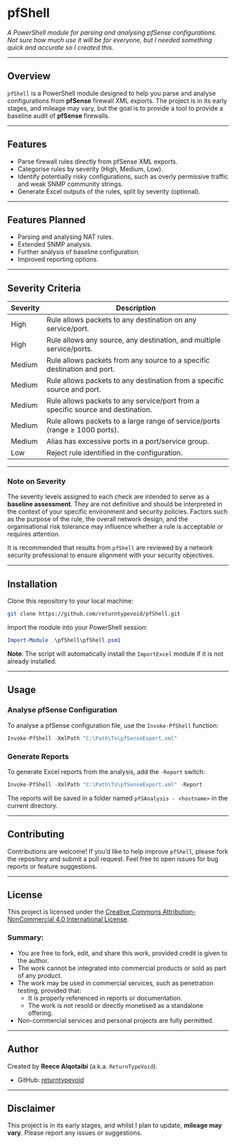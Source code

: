 # pfShell  
_A PowerShell module for parsing and analysing pfSense configurations. Not sure how much use it will be for everyone, but I needed something quick and accurate so I created this._

---

## Overview

`pfShell` is a PowerShell module designed to help you parse and analyse configurations from **pfSense** firewall XML exports. The project is in its early stages, and mileage may vary, but the goal is to provide a tool to provide a baseline audit of **pfSense** firewalls.

---

## Features

- Parse firewall rules directly from pfSense XML exports.
- Categorise rules by severity (High, Medium, Low).
- Identify potentially risky configurations, such as overly permissive traffic and weak SNMP community strings.
- Generate Excel outputs of the rules, split by severity (optional).

---

## Features Planned

- Parsing and analysing NAT rules.
- Extended SNMP analysis.
- Further analysis of baseline configuration.
- Improved reporting options.

---

## Severity Criteria

| **Severity** | **Description**                                                                  |
|--------------|----------------------------------------------------------------------------------|
| High         | Rule allows packets to any destination on any service/port.                     |
| High         | Rule allows any source, any destination, and multiple service/ports.            |
| Medium       | Rule allows packets from any source to a specific destination and port.         |
| Medium       | Rule allows packets to any destination from a specific source and port.         |
| Medium       | Rule allows packets to any service/port from a specific source and destination. |
| Medium       | Rule allows packets to a large range of service/ports (range ≥ 1000 ports).     |
| Medium       | Alias has excessive ports in a port/service group.                              |
| Low          | Reject rule identified in the configuration.                                     |

---

### Note on Severity

The severity levels assigned to each check are intended to serve as a **baseline assessment**. They are not definitive and should be interpreted in the context of your specific environment and security policies. Factors such as the purpose of the rule, the overall network design, and the organisational risk tolerance may influence whether a rule is acceptable or requires attention.

It is recommended that results from `pfShell` are reviewed by a network security professional to ensure alignment with your security objectives.

---

## Installation

Clone this repository to your local machine:

```bash
git clone https://github.com/returntypevoid/pfShell.git
```

Import the module into your PowerShell session:

```powershell
Import-Module .\pfShell\pfShell.psm1
```

**Note**: The script will automatically install the `ImportExcel` module if it is not already installed.

---

## Usage

### Analyse pfSense Configuration

To analyse a pfSense configuration file, use the `Invoke-PfShell` function:

```powershell
Invoke-PfShell -XmlPath "C:\Path\To\pfSenseExport.xml"
```

### Generate Reports

To generate Excel reports from the analysis, add the `-Report` switch:

```powershell
Invoke-PfShell -XmlPath "C:\Path\To\pfSenseExport.xml" -Report
```

The reports will be saved in a folder named `pfSAnalysis - <hostname>` in the current directory.

---

## Contributing

Contributions are welcome! If you’d like to help improve `pfShell`, please fork the repository and submit a pull request. Feel free to open issues for bug reports or feature suggestions.

---

## License

This project is licensed under the [Creative Commons Attribution-NonCommercial 4.0 International License](LICENSE).

### Summary:

- You are free to fork, edit, and share this work, provided credit is given to the author.
- The work cannot be integrated into commercial products or sold as part of any product.
- The work may be used in commercial services, such as penetration testing, provided that:
    - It is properly referenced in reports or documentation.
    - The work is not resold or directly monetised as a standalone offering.
- Non-commercial services and personal projects are fully permitted.

---

## Author

Created by **Reece Alqotaibi** (a.k.a. `ReturnTypeVoid`).

- GitHub: [returntypevoid](https://github.com/returntypevoid)

---

## Disclaimer

This project is in its early stages, and whilst I plan to update, **mileage may vary**. Please report any issues or suggestions.
